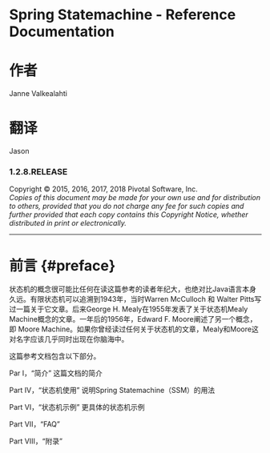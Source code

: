 # Spring Statemachine - Reference Documentation

# 作者

Janne Valkealahti

# 翻译
Jason

### 1.2.8.RELEASE

Copyright © 2015, 2016, 2017, 2018 Pivotal Software, Inc.  
_Copies of this document may be made for your own use and for distribution to others, provided that you do not charge any fee for such copies and further provided that each copy contains this Copyright Notice, whether distributed in print or electronically._

---

# 前言 {#preface}

状态机的概念很可能比任何在读这篇参考的读者年纪大，也绝对比Java语言本身久远。有限状态机可以追溯到1943年，当时Warren McCulloch 和 Walter Pitts写过一篇关于它文章。后来George H. Mealy在1955年发表了关于状态机Mealy Machine概念的文章。一年后的1956年，Edward F. Moore阐述了另一个概念，即 Moore Machine。如果你曾经读过任何关于状态机的文章，Mealy和Moore这对名字应该几乎同时出现在你脑海中。

这篇参考文档包含以下部分。

Par I，“简介” 这篇文档的简介

Part IV，“状态机使用” 说明Spring Statemachine（SSM）的用法

Part VI，“状态机示例” 更具体的状态机示例

Part VII，“FAQ”

Part VIII，“附录”